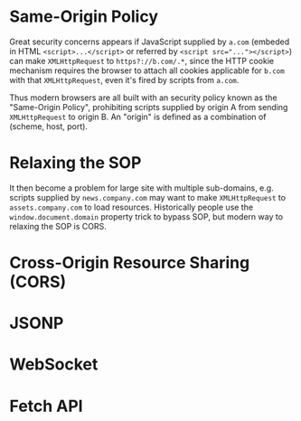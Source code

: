 Same-Origin Policy
================
Great security concerns appears if JavaScript supplied by `a.com` (embeded in HTML `<script>...</script>` or referred by `<script src="..."></script>`) can make `XMLHttpRequest` to `https?://b.com/.*`, since the HTTP cookie mechanism requires the browser to attach all cookies applicable for `b.com` with that `XMLHttpRequest`, even it's fired by scripts from `a.com`.

Thus modern browsers are all built with an security policy known as the "Same-Origin Policy", prohibiting scripts supplied by origin A from sending `XMLHttpRequest` to origin B. An "origin" is defined as a combination of (scheme, host, port).

Relaxing the SOP
====================
It then become a problem for large site with multiple sub-domains, e.g. scripts supplied by `news.company.com` may want to make `XMLHttpRequest` to `assets.company.com` to load resources. Historically people use the `window.document.domain` property trick to bypass SOP, but modern way to relaxing the SOP is CORS.

Cross-Origin Resource Sharing (CORS)
=============================


JSONP
=============


WebSocket
================


Fetch API
=================
